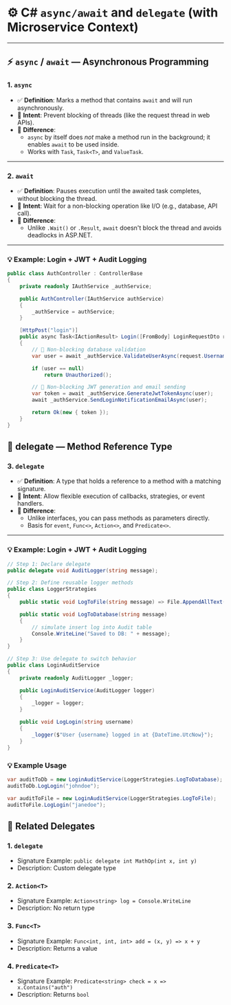 # ⚙️ C# `async/await` and `delegate` (with Microservice Context)

---

## ⚡ `async` / `await` — Asynchronous Programming

### 1. `async`
- ✅ **Definition**: Marks a method that contains `await` and will run asynchronously.
- 🎯 **Intent**: Prevent blocking of threads (like the request thread in web APIs).
- 🔀 **Difference**:
  - `async` by itself does *not* make a method run in the background; it enables `await` to be used inside.
  - Works with `Task`, `Task<T>`, and `ValueTask`.

---

### 2. `await`
- ✅ **Definition**: Pauses execution until the awaited task completes, without blocking the thread.
- 🎯 **Intent**: Wait for a non-blocking operation like I/O (e.g., database, API call).
- 🔀 **Difference**:
  - Unlike `.Wait()` or `.Result`, `await` doesn't block the thread and avoids deadlocks in ASP.NET.

---

### 💡 Example: Login + JWT + Audit Logging

```csharp
public class AuthController : ControllerBase
{
    private readonly IAuthService _authService;

    public AuthController(IAuthService authService)
    {
        _authService = authService;
    }

    [HttpPost("login")]
    public async Task<IActionResult> Login([FromBody] LoginRequestDto request)
    {
        // 🎯 Non-blocking database validation
        var user = await _authService.ValidateUserAsync(request.Username, request.Password);

        if (user == null)
            return Unauthorized();

        // 🎯 Non-blocking JWT generation and email sending
        var token = await _authService.GenerateJwtTokenAsync(user);
        await _authService.SendLoginNotificationEmailAsync(user);

        return Ok(new { token });
    }
}
```
## 🧬 delegate — Method Reference Type

### 3. `delegate`
- ✅ **Definition**: A type that holds a reference to a method with a matching signature.
- 🎯 **Intent**: Allow flexible execution of callbacks, strategies, or event handlers.
- 🔀 **Difference**:
  - Unlike interfaces, you can pass methods as parameters directly.
  - Basis for `event`, `Func<>`, `Action<>`, and `Predicate<>`.

---

### 💡 Example: Login + JWT + Audit Logging

```csharp
// Step 1: Declare delegate
public delegate void AuditLogger(string message);

// Step 2: Define reusable logger methods
public class LoggerStrategies
{
    public static void LogToFile(string message) => File.AppendAllText("audit.log", message + "\n");

    public static void LogToDatabase(string message)
    {
        // simulate insert log into Audit table
        Console.WriteLine("Saved to DB: " + message);
    }
}

// Step 3: Use delegate to switch behavior
public class LoginAuditService
{
    private readonly AuditLogger _logger;

    public LoginAuditService(AuditLogger logger)
    {
        _logger = logger;
    }

    public void LogLogin(string username)
    {
        _logger($"User {username} logged in at {DateTime.UtcNow}");
    }
}
```

### 💡 Example Usage

```csharp
var auditToDb = new LoginAuditService(LoggerStrategies.LogToDatabase);
auditToDb.LogLogin("johndoe");

var auditToFile = new LoginAuditService(LoggerStrategies.LogToFile);
auditToFile.LogLogin("janedoe");
```

## 🔄 Related Delegates

### 1. `delegate`
  - Signature Example: `public delegate int MathOp(int x, int y)`
  - Description: Custom delegate type

### 2. `Action<T>`
  - Signature Example: `Action<string> log = Console.WriteLine`
  - Description: No return type

### 3. `Func<T>`
  - Signature Example: `Func<int, int, int> add = (x, y) => x + y`
  - Description: Returns a value

### 4. `Predicate<T>`
  - Signature Example: `Predicate<string> check = x => x.Contains("auth")`
  - Description: Returns `bool`
